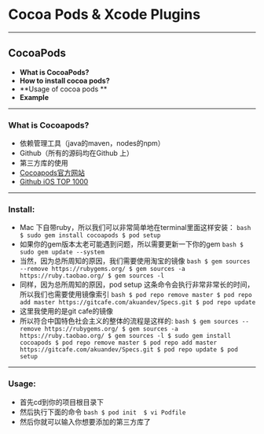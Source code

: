 # Cocoa Pods & Xcode Plugins

---

## CocoaPods

-  **What is CocoaPods?**
-  **How to install cocoa pods?**
-  **Usage of cocoa pods **
-  **Example**

---

### What is Cocoapods?


-  依赖管理工具（java的maven，nodes的npm）
-  Github（所有的源码均在Github 上）
-  第三方库的使用
-  [Cocoapods官方网站](https://cocoapods.org/)
-  [Github iOS TOP 1000](https://github.com/iamdaiyuan/ios_top_1000)

---


### Install:

- Mac 下自带ruby，所以我们可以非常简单地在terminal里面这样安装：
``bash
$ sudo gem install cocoapods
$ pod setup
``
- 如果你的gem版本太老可能遇到问题，所以需要更新一下你的gem
``bash
$ sudo gem update --system
``
- 当然，因为总所周知的原因，我们需要使用淘宝的镜像
``bash
$ gem sources --remove https://rubygems.org/
$ gem sources -a https://ruby.taobao.org/
$ gem sources -l
``
- 同样，因为总所周知的原因，pod setup 这条命令会执行非常非常长的时间，所以我们也需要使用镜像索引
``bash
$ pod repo remove master
$ pod repo add master https://gitcafe.com/akuandev/Specs.git
$ pod repo update
``
- 这里我使用的是git cafe的镜像
- 所以符合中国特色社会主义的整体的流程是这样的:
``bash
$ gem sources --remove https://rubygems.org/
$ gem sources -a https://ruby.taobao.org/
$ gem sources -l
$ sudo gem install cocoapods
$ pod repo remove master
$ pod repo add master https://gitcafe.com/akuandev/Specs.git
$ pod repo update
$ pod setup
``

---

### Usage:

- 首先cd到你的项目根目录下
- 然后执行下面的命令
``bash
$ pod init 
$ vi Podfile 
``
- 然后你就可以输入你想要添加的第三方库了



